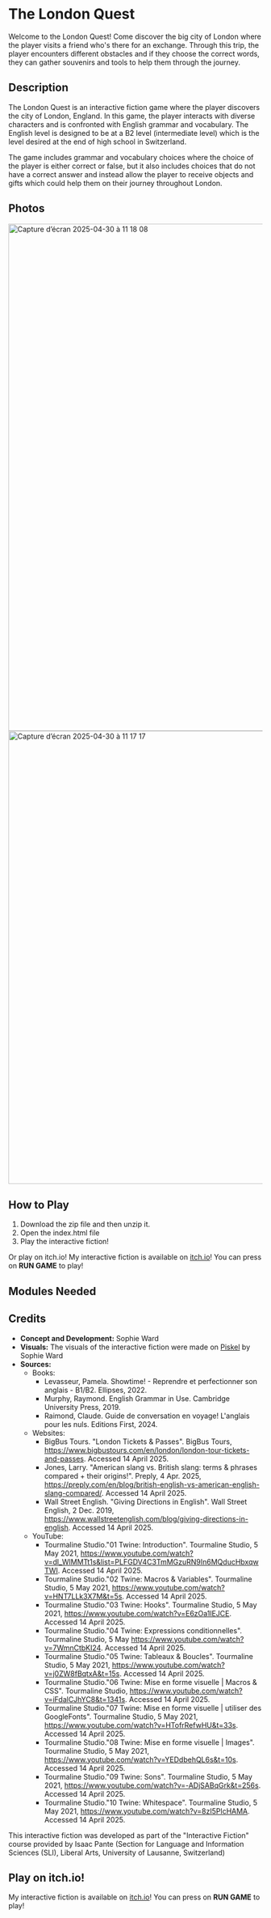 # The London Quest
Welcome to the London Quest! Come discover the big city of London where the player visits a friend who's there for an exchange. Through this trip, the player encounters different obstacles and if they choose the correct words, they can gather souvenirs and tools to help them through the journey.

## Description
The London Quest is an interactive fiction game where the player discovers the city of London, England. In this game, the player interacts with diverse characters and is confronted with English grammar and vocabulary. The English level is designed to be at a B2 level (intermediate level) which is the level desired at the end of high school in Switzerland.

The game includes grammar and vocabulary choices where the choice of the player is either correct or false, but it also includes choices that do not have a correct answer and instead allow the player to receive objects and gifts which could help them on their journey throughout London.

## Photos
<img width="1003" alt="Capture d’écran 2025-04-30 à 11 18 08" src="https://github.com/user-attachments/assets/53a214f5-f94e-4c86-8cd7-c33091a8d6a3" />

<img width="896" alt="Capture d’écran 2025-04-30 à 11 17 17" src="https://github.com/user-attachments/assets/6fa228b1-f5b7-4ee6-bced-0225194661bb" />

## How to Play
1. Download the zip file and then unzip it.
2. Open the index.html file
3. Play the interactive fiction!

Or play on itch.io!
My interactive fiction is available on [itch.io](https://sophwrd.itch.io/the-london-quest)! You can press on **RUN GAME** to play!

## Modules Needed 

## Credits
- **Concept and Development:** Sophie Ward
- **Visuals:** The visuals of the interactive fiction were made on [Piskel](https://www.piskelapp.com/) by Sophie Ward
- **Sources:**
  - Books:
    - Levasseur, Pamela. Showtime! - Reprendre et perfectionner son anglais - B1/B2. Ellipses, 2022.
    - Murphy, Raymond. English Grammar in Use. Cambridge University Press, 2019.
    - Raimond, Claude. Guide de conversation en voyage! L'anglais pour les nuls. Editions First, 2024.
  - Websites:
    - BigBus Tours. "London Tickets & Passes". BigBus Tours, https://www.bigbustours.com/en/london/london-tour-tickets-and-passes. Accessed 14 April 2025.
    - Jones, Larry. "American slang vs. British slang: terms & phrases compared + their origins!". Preply, 4 Apr. 2025, https://preply.com/en/blog/british-english-vs-american-english-slang-compared/. Accessed 14 April 2025.
    - Wall Street English. "Giving Directions in English". Wall Street English, 2 Dec. 2019, https://www.wallstreetenglish.com/blog/giving-directions-in-english. Accessed 14 April 2025.
  - YouTube:
    - Tourmaline Studio."01 Twine: Introduction". Tourmaline Studio, 5 May 2021, https://www.youtube.com/watch?v=dl_WlMMTt1s&list=PLFGDV4C3TmMGzuRN9In6MQducHbxqwTWI. Accessed 14 April 2025.
    - Tourmaline Studio."02 Twine: Macros & Variables". Tourmaline Studio, 5 May 2021, https://www.youtube.com/watch?v=HNT7LLk3X7M&t=5s. Accessed 14 April 2025.
    - Tourmaline Studio."03 Twine: Hooks". Tourmaline Studio, 5 May 2021, https://www.youtube.com/watch?v=E6zOa1lEJCE. Accessed 14 April 2025.
    - Tourmaline Studio."04 Twine: Expressions conditionnelles". Tourmaline Studio, 5 May https://www.youtube.com/watch?v=7WmnCtbKI24. Accessed 14 April 2025.
    - Tourmaline Studio."05 Twine: Tableaux & Boucles". Tourmaline Studio, 5 May 2021, https://www.youtube.com/watch?v=j0ZW8fBqtxA&t=15s. Accessed 14 April 2025.
    - Tourmaline Studio."06 Twine: Mise en forme visuelle | Macros & CSS". Tourmaline Studio, https://www.youtube.com/watch?v=iFdalCJhYC8&t=1341s. Accessed 14 April 2025.
    - Tourmaline Studio."07 Twine: Mise en forme visuelle | utiliser des GoogleFonts". Tourmaline Studio, 5 May 2021, https://www.youtube.com/watch?v=HTofrRefwHU&t=33s. Accessed 14 April 2025.
    - Tourmaline Studio."08 Twine: Mise en forme visuelle | Images". Tourmaline Studio, 5 May 2021, https://www.youtube.com/watch?v=YEDdbehQL6s&t=10s. Accessed 14 April 2025.
    - Tourmaline Studio."09 Twine: Sons". Tourmaline Studio, 5 May 2021, https://www.youtube.com/watch?v=-ADjSABqGrk&t=256s. Accessed 14 April 2025.
    - Tourmaline Studio."10 Twine: Whitespace". Tourmaline Studio, 5 May 2021, https://www.youtube.com/watch?v=8zI5PlcHAMA. Accessed 14 April 2025.

This interactive fiction was developed as part of the "Interactive Fiction" course provided by Isaac Pante (Section for Language and Information Sciences (SLI), Liberal Arts, University of Lausanne, Switzerland)

## Play on itch.io!
My interactive fiction is available on [itch.io](https://sophwrd.itch.io/the-london-quest)! You can press on **RUN GAME** to play!
